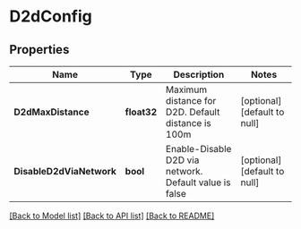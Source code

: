 # D2dConfig

## Properties
Name | Type | Description | Notes
------------ | ------------- | ------------- | -------------
**D2dMaxDistance** | **float32** | Maximum distance for D2D. Default distance is 100m | [optional] [default to null]
**DisableD2dViaNetwork** | **bool** | Enable-Disable D2D via network. Default value is false | [optional] [default to null]

[[Back to Model list]](../README.md#documentation-for-models) [[Back to API list]](../README.md#documentation-for-api-endpoints) [[Back to README]](../README.md)


